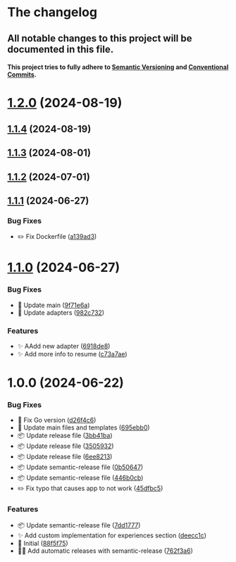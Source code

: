 # The changelog

## All notable changes to this project will be documented in this file.

#### This project tries to fully adhere to [Semantic Versioning](https://semver.org) and [Conventional Commits](https://www.conventionalcommits.org).

# [1.2.0](https://github.com/nclsbayona/resume-generator/compare/v1.1.4...v1.2.0) (2024-08-19)

## [1.1.4](https://github.com/nclsbayona/resume-generator/compare/v1.1.3...v1.1.4) (2024-08-19)

## [1.1.3](https://github.com/nclsbayona/resume-generator/compare/v1.1.2...v1.1.3) (2024-08-01)

## [1.1.2](https://github.com/nclsbayona/resume-generator/compare/v1.1.1...v1.1.2) (2024-07-01)

## [1.1.1](https://github.com/nclsbayona/resume-generator/compare/v1.1.0...v1.1.1) (2024-06-27)


### Bug Fixes

* :pencil2: Fix Dockerfile ([a139ad3](https://github.com/nclsbayona/resume-generator/commit/a139ad3302a45f9ae672de8e878b3bbd7dbc500f))

# [1.1.0](https://github.com/nclsbayona/resume-generator/compare/v1.0.0...v1.1.0) (2024-06-27)


### Bug Fixes

* :clown_face: Update main ([9f71e6a](https://github.com/nclsbayona/resume-generator/commit/9f71e6a5aaec9a2028e5312072c648194e819f85))
* :monocle_face: Update adapters ([982c732](https://github.com/nclsbayona/resume-generator/commit/982c7326821376b449d940a8275eed0341c1fce0))


### Features

* :sparkles: AAdd new adapter ([6918de8](https://github.com/nclsbayona/resume-generator/commit/6918de8eea500dea7b7f39b388b2849e76afa7a2))
* :sparkles: Add more info to resume ([c73a7ae](https://github.com/nclsbayona/resume-generator/commit/c73a7aea37ede267ce814e20c34746ecea6d5f6d))

# 1.0.0 (2024-06-22)


### Bug Fixes

* :bug: Fix Go version ([d26f4c6](https://github.com/nclsbayona/resume-generator/commit/d26f4c6a27336b0debf7bd29376fcd4818d4cb58))
* :construction: Update main files and templates ([695ebb0](https://github.com/nclsbayona/resume-generator/commit/695ebb0cf7c6578548a0584ada5c4fa66a39c322))
* :package: Update release file ([3bb41ba](https://github.com/nclsbayona/resume-generator/commit/3bb41bafbf0c0a0fc7a1779a08ac4218b2d7074b))
* :package: Update release file ([3505932](https://github.com/nclsbayona/resume-generator/commit/35059324bbb6de3e8bede0579c8c34eecded86ee))
* :package: Update release file ([6ee8213](https://github.com/nclsbayona/resume-generator/commit/6ee8213e344d4ed116d822fd8ea26c641f61c088))
* :package: Update semantic-release file ([0b50647](https://github.com/nclsbayona/resume-generator/commit/0b506478aca7603d9ae557e2f1e709634d20a1b3))
* :package: Update semantic-release file ([446b0cb](https://github.com/nclsbayona/resume-generator/commit/446b0cb50b2b5b16e4cf4bae8bdcb1828cd5a530))
* :pencil2: Fix typo that causes app to not work ([45dfbc5](https://github.com/nclsbayona/resume-generator/commit/45dfbc52d1136320ddfc1d1867b95e41bf0cde57))


### Features

* :package: Update semantic-release file ([7dd1777](https://github.com/nclsbayona/resume-generator/commit/7dd1777ff8a5bd751872e285b74aa3efdda77247))
* :sparkles: Add custom implementation for experiences section ([deecc1c](https://github.com/nclsbayona/resume-generator/commit/deecc1c971f57787635932896ac210f5d47e5eca))
* :tada: Initial ([88f5f75](https://github.com/nclsbayona/resume-generator/commit/88f5f757877807db42749417b0501315b6c8213c))
* :technologist: Add automatic releases with semantic-release ([762f3a6](https://github.com/nclsbayona/resume-generator/commit/762f3a63c8a5b2d4fcf2cea4b9e765bb68674ee7))
